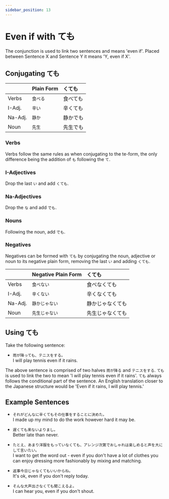 ```yaml
---
sidebar_position: 13
---
```


# Even if with ても

The conjunction is used to link two sentences and means 'even if'. Placed between Sentence X and Sentence Y it means 'Y, even if X'.

## Conjugating ても

||Plain Form|くても|
|:--|:--|:--|
|Verbs|``食べる``|食べても|
|I-Adj.|``辛い``|辛くても|
|Na-Adj.|``静か``|静かでも|
|Noun|``先生``|先生でも|

### Verbs

Verbs follow the same rules as when conjugating to the te-form, the only difference being the addition of `も` following the `て`.

### I-Adjectives

Drop the last `い` and add `くても`.

### Na-Adjectives

Drop the `な` and add `でも`.

### Nouns

Following the noun, add `でも`.

### Negatives

Negatives can be formed with `ても` by conjugating the noun, adjective or noun to its negative plain form, removing the last `い` and adding `くても`.

||Negative Plain Form|くても|
|:--|:--|:--|
|Verbs|``食べない``|食べなくても|
|I-Adj.|``辛くない``|辛くなくても|
|Na-Adj.|``静かじゃない``|静かじゃなくても|
|Noun|``先生じゃない``|先生じゃなくても|

## Using ても

Take the following sentence:

- ``雨が降っても、テニスをする。``  
  I will play tennis even if it rains.

The above sentence is comprised of two halves `雨が降る` and `テニスをする`. `ても` is used to link the two to mean 'I will play tennis even if it rains'. `ても` always follows the conditional part of the sentence. An English translation closer to the Japanese structure would be 'Even if it rains, I will play tennis.'

## Example Sentences

- ``それがどんなに辛くてもその仕事をすることに決めた。``  
  I made up my mind to do the work however hard it may be.

- ``遅くても来ないよりまし。``  
  Better late than never.

- ``たとえ、あまり洋服をもっていなくても、アレンジ次第でおしゃれは楽しめると声を大にして言いたい。``  
  I want to get the word out - even if you don't have a lot of clothes you can enjoy dressing more fashionably by mixing and matching.

- ``返事今日じゃなくてもいいからね。``  
  It's ok, even if you don't reply today.

- ``そんな大声出さなくても聞こえるよ。``  
  I can hear you, even if you don't shout.
